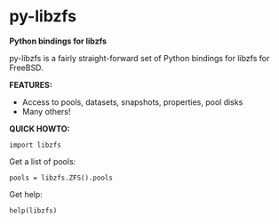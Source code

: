 py-libzfs
======

**Python bindings for libzfs**

py-libzfs is a fairly straight-forward set of Python bindings for libzfs for FreeBSD.

**FEATURES:**
- Access to pools, datasets, snapshots, properties, pool disks
- Many others!

**QUICK HOWTO:**

`import libzfs`

Get a list of pools:

`pools = libzfs.ZFS().pools`

Get help:

`help(libzfs)`



